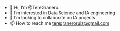 - 👋 Hi, I’m @TereGranero. 
- 👀 I’m interested in Data Science and IA engineering
- 💞️ I’m looking to collaborate on IA projects
- 📫 How to reach me teregraneroruiz@gmail.com

<!---
TereGranero/TereGranero is a ✨ special ✨ repository because its `README.md` (this file) appears on your GitHub profile.
You can click the Preview link to take a look at your changes.
--->
